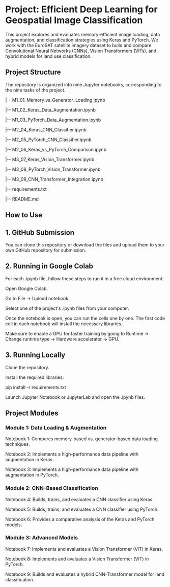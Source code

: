 # Project: Efficient Deep Learning for Geospatial Image Classification
This project explores and evaluates memory-efficient image loading, data augmentation, and classification strategies using Keras and PyTorch. We work with the EuroSAT satellite imagery dataset to build and compare Convolutional Neural Networks (CNNs), Vision Transformers (ViTs), and hybrid models for land use classification.

## Project Structure
The repository is organized into nine Jupyter notebooks, corresponding to the nine tasks of the project.

|-- M1_01_Memory_vs_Generator_Loading.ipynb

|-- M1_02_Keras_Data_Augmentation.ipynb

|-- M1_03_PyTorch_Data_Augmentation.ipynb

|-- M2_04_Keras_CNN_Classifier.ipynb

|-- M2_05_PyTorch_CNN_Classifier.ipynb

|-- M2_06_Keras_vs_PyTorch_Comparison.ipynb

|-- M3_07_Keras_Vision_Transformer.ipynb

|-- M3_08_PyTorch_Vision_Transformer.ipynb

|-- M3_09_CNN_Transformer_Integration.ipynb

|-- requirements.txt

|-- README.md

## How to Use
## 1. GitHub Submission
You can clone this repository or download the files and upload them to your own GitHub repository for submission.

## 2. Running in Google Colab
For each .ipynb file, follow these steps to run it in a free cloud environment:

Open Google Colab.

Go to File -> Upload notebook.

Select one of the project's .ipynb files from your computer.

Once the notebook is open, you can run the cells one by one. The first code cell in each notebook will install the necessary libraries.

Make sure to enable a GPU for faster training by going to Runtime -> Change runtime type -> Hardware accelerator -> GPU.

## 3. Running Locally
Clone the repository.

Install the required libraries:

pip install -r requirements.txt

Launch Jupyter Notebook or JupyterLab and open the .ipynb files.

## Project Modules
### Module 1: Data Loading & Augmentation
Notebook 1: Compares memory-based vs. generator-based data loading techniques.

Notebook 2: Implements a high-performance data pipeline with augmentation in Keras.

Notebook 3: Implements a high-performance data pipeline with augmentation in PyTorch.

### Module 2: CNN-Based Classification
Notebook 4: Builds, trains, and evaluates a CNN classifier using Keras.

Notebook 5: Builds, trains, and evaluates a CNN classifier using PyTorch.

Notebook 6: Provides a comparative analysis of the Keras and PyTorch models.

### Module 3: Advanced Models
Notebook 7: Implements and evaluates a Vision Transformer (ViT) in Keras.

Notebook 8: Implements and evaluates a Vision Transformer (ViT) in PyTorch.

Notebook 9: Builds and evaluates a hybrid CNN-Transformer model for land classification.
